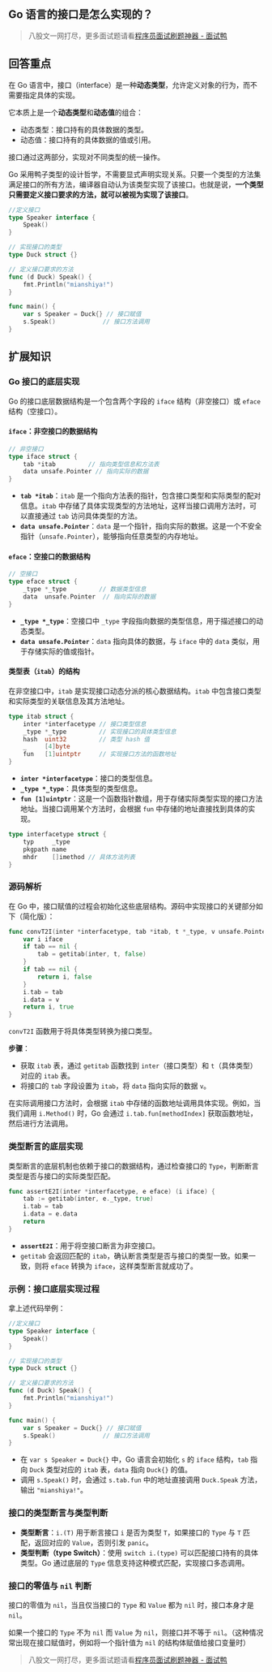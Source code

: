 ## Go 语言的接口是怎么实现的？
> 八股文一网打尽，更多面试题请看[程序员面试刷题神器 - 面试鸭](https://www.mianshiya.com/)

## 回答重点

在 Go 语言中，接口（interface）是一种**动态类型**，允许定义对象的行为，而不需要指定具体的实现。

它本质上是一个**动态类型**和**动态值**的组合：
- 动态类型：接口持有的具体数据的类型。
- 动态值：接口持有的具体数据的值或引用。

接口通过这两部分，实现对不同类型的统一操作。

Go 采用鸭子类型的设计哲学，不需要显式声明实现关系。只要一个类型的方法集满足接口的所有方法，编译器自动认为该类型实现了该接口。也就是说，**一个类型只需要定义接口要求的方法，就可以被视为实现了该接口**。

```go
//定义接口
type Speaker interface {
    Speak()
}

// 实现接口的类型
type Duck struct {}

// 定义接口要求的方法
func (d Duck) Speak() {
    fmt.Println("mianshiya!")
}

func main() {
    var s Speaker = Duck{} // 接口赋值
    s.Speak()             // 接口方法调用
}
```

## 扩展知识

### Go 接口的底层实现

Go 的接口底层数据结构是一个包含两个字段的 `iface` 结构（非空接口）或 `eface` 结构（空接口）。

#### `iface`：非空接口的数据结构

```go
// 非空接口
type iface struct {
    tab *itab         // 指向类型信息和方法表
    data unsafe.Pointer // 指向实际的数据
}
```

- **`tab *itab`**：`itab` 是一个指向方法表的指针，包含接口类型和实际类型的配对信息。`itab` 中存储了具体实现类型的方法地址，这样当接口调用方法时，可以直接通过 `tab` 访问具体类型的方法。
- **`data unsafe.Pointer`**：`data` 是一个指针，指向实际的数据。这是一个不安全指针（`unsafe.Pointer`），能够指向任意类型的内存地址。

#### `eface`：空接口的数据结构

```go
// 空接口
type eface struct {
    _type *_type         // 数据类型信息
    data  unsafe.Pointer  // 指向实际的数据
}
```

- **`_type *_type`**：空接口中 `_type` 字段指向数据的类型信息，用于描述接口的动态类型。
- **`data unsafe.Pointer`**：`data` 指向具体的数据，与 `iface` 中的 `data` 类似，用于存储实际的值或指针。

#### 类型表（`itab`）的结构

在非空接口中，`itab` 是实现接口动态分派的核心数据结构。`itab` 中包含接口类型和实际类型的关联信息及其方法地址。

```go
type itab struct {
    inter *interfacetype // 接口类型信息
    _type *_type         // 实现接口的具体类型信息
    hash  uint32         // 类型 hash 值
    _     [4]byte
    fun   [1]uintptr     // 实现接口方法的函数地址
}
```

- **`inter *interfacetype`**：接口的类型信息。
- **`_type *_type`**：具体类型的类型信息。
- **`fun [1]uintptr`**：这是一个函数指针数组，用于存储实际类型实现的接口方法地址。当接口调用某个方法时，会根据 `fun` 中存储的地址直接找到具体的实现。


```go
type interfacetype struct {
	typ     _type
	pkgpath name
	mhdr    []imethod // 具体方法列表
}
```

### 源码解析

在 Go 中，接口赋值的过程会初始化这些底层结构。源码中实现接口的关键部分如下（简化版）：

```go
func convT2I(inter *interfacetype, tab *itab, t *_type, v unsafe.Pointer) (iface, bool) {
    var i iface
    if tab == nil {
        tab = getitab(inter, t, false)
    }
    if tab == nil {
        return i, false
    }
    i.tab = tab
    i.data = v
    return i, true
}
```

`convT2I` 函数用于将具体类型转换为接口类型。

**步骤**：
  - 获取 `itab` 表，通过 `getitab` 函数找到 `inter`（接口类型）和 `t`（具体类型）对应的 `itab` 表。
  - 将接口的 `tab` 字段设置为 `itab`，将 `data` 指向实际的数据 `v`。

在实际调用接口方法时，会根据 `itab` 中存储的函数地址调用具体实现。例如，当我们调用 `i.Method()` 时，Go 会通过 `i.tab.fun[methodIndex]` 获取函数地址，然后进行方法调用。

### 类型断言的底层实现

类型断言的底层机制也依赖于接口的数据结构，通过检查接口的 `Type`，判断断言类型是否与接口的实际类型匹配。

```go
func assertE2I(inter *interfacetype, e eface) (i iface) {
    tab := getitab(inter, e._type, true)
    i.tab = tab
    i.data = e.data
    return
}
```

- **`assertE2I`**：用于将空接口断言为非空接口。
- `getitab` 会返回匹配的 `itab`，确认断言类型是否与接口的类型一致。如果一致，则将 `eface` 转换为 `iface`，这样类型断言就成功了。

### 示例：接口底层实现过程

拿上述代码举例：

```go
//定义接口
type Speaker interface {
    Speak()
}

// 实现接口的类型
type Duck struct {}

// 定义接口要求的方法
func (d Duck) Speak() {
    fmt.Println("mianshiya!")
}

func main() {
    var s Speaker = Duck{} // 接口赋值
    s.Speak()             // 接口方法调用
}
```

- 在 `var s Speaker = Duck{}` 中，Go 语言会初始化 `s` 的 `iface` 结构，`tab` 指向 `Duck` 类型对应的 `itab` 表，`data` 指向 `Duck{}` 的值。
- 调用 `s.Speak()` 时，会通过 `s.tab.fun` 中的地址直接调用 `Duck.Speak` 方法，输出 `"mianshiya!"`。

### 接口的类型断言与类型判断

- **类型断言**：`i.(T)` 用于断言接口 `i` 是否为类型 `T`，如果接口的 `Type` 与 `T` 匹配，返回对应的 `Value`，否则引发 `panic`。
- **类型判断（type Switch）**：使用 `switch i.(type)` 可以匹配接口持有的具体类型。Go 通过底层的 `Type` 信息支持这种模式匹配，实现接口多态调用。

### 接口的零值与 `nil` 判断

接口的零值为 `nil`，当且仅当接口的 `Type` 和 `Value` 都为 `nil` 时，接口本身才是 `nil`。

如果一个接口的 `Type` 不为 `nil` 而 `Value` 为 `nil`，则接口并不等于 `nil`。（这种情况常出现在接口赋值时，例如将一个指针值为 `nil` 的结构体赋值给接口变量时）


> 八股文一网打尽，更多面试题请看[程序员面试刷题神器 - 面试鸭](https://www.mianshiya.com/)